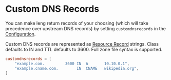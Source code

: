 # Custom DNS Records

You can make leng return records of your choosing (which will take precedence over upstream DNS records) by setting `customdnsrecords` in the [Configuration](../Configuration.md).

Custom DNS records are represented as [Resource Record](https://en.wikipedia.org/wiki/Domain_Name_System#Resource_records) strings. Class defaults to IN and TTL defaults to 3600. Full zone file syntax is supported.

```toml
customdnsrecords = [
    "example.com.         3600 IN  A       10.10.0.1",
    "example.cname.com.        IN  CNAME   wikipedia.org",
]
```
